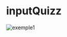 # inputQuizz

<img src="https://image.noelshack.com/fichiers/2018/34/5/1535096645-pg.png" alt="exemple1">
